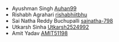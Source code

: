 * Ayushman Singh [Auhan99](https://github.com/Auhan99)
* Rishabh Agrahari [rishabhiitbhu](https://github.com/rishabhiitbhu) 
* Sai Natha Reddy Buchupalli [sainatha-798](https://github.com/sainatha-798)
* Utkarsh Sinha [Utkarsh2524992](https://github.com/Utkarsh2524992)
* Amit Yadav [AMIT51198](https://github.com/AMIT51198)
